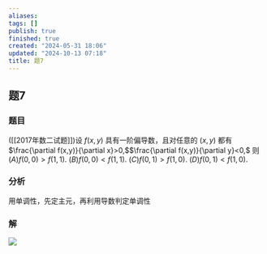 ```yaml
---
aliases: 
tags: []
publish: true
finished: true
created: "2024-05-31 18:06"
updated: "2024-10-13 07:18"
title: 题7
---
```

## 题7
### 题目
([[2017年数二试题]])设 $f(x,y)$ 具有一阶偏导数，且对任意的 $(x,y)$ 都有 $\frac{\partial f(x,y)}{\partial x}>0,$$\frac{\partial f(x,y)}{\partial y}<0,$ 则
$(A)f(0,0)>f(1,1).$
$(B)f(0,0)<f(1,1).$
$(C)f(0,1)>f(1,0).$
$(D)f(0,1)<f(1,0).$
### 分析
用单调性，先定主元，再利用导数判定单调性
### 解
![](https://img.hwenyi.live/202404250202981.webp)
